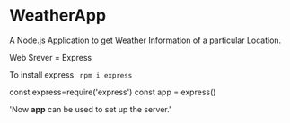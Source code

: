 # WeatherApp
A Node.js Application to get Weather Information of a particular Location.

Web Srever = Express

To install express 
``` npm i express```

const express=require('express')
const app = express()

'Now <b>app</b> can be used to set up the server.'



